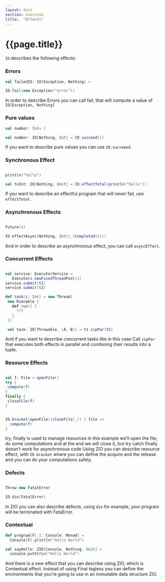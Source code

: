 ```yaml
---
layout: docs
section: overview
title:  "Effects"
---
```


# {{page.title}}
`IO` describes the following effects:

### Errors

```scala
val failedIO: IO[Exception, Nothing] =

IO.fail(new Exception("error"))
```
In order to describe Errors you can call fail, that will compute a value of `IO[Exception, Nothing]`

### Pure values

```scala
val number: Int= 1

val number: IO[Nothing, Int] = IO.succeed(1)
```
If you want to describe  pure values you can use `IO.succeeed`.

### Synchronous Effect

```scala

println("hello")

val toInt: IO[Nothing, Unit] = IO.effectTotal(println("hello"))

```
If you want to describe an effectful program that will never fail, use `effectTotal`.

### Asynchronous Effects

```scala

Future(4)

IO.effectAsync[Nothing, Int](_(Completed(4)))

```
And in order to describe an asynchronous effect, you can call `asyncEffect`.

### Concurrent Effects

```scala

val service: ExecutorService =
   Executors.newFixedThreadPool(2)
service.submit(t1)
service.submit(t2)

def task(i: Int) = new Thread(
 new Runnable {
   def run() {
     ???
   }
 })

 val task: IO[Throwable, (A, B)] = t1.zipPar(t2)

```
And if you want to describe concurrent tasks like in this case
Call `zipPar` that executes both effects  in parallel and combining their results into a tuple.

### Resource Effects

```scala

val f: File = openFile()
try {
 compute(f)
}
finally {
 closeFile(f)
}


IO.bracket(openFile)(closeFile(_)) { file =>
  compute(f)
}

```
try, finally is used to manage resources in this example we’ll open the file, do some computations and at the end we will close it, but try catch finally doesn’t work for asynchronous code
Using ZIO you can describe resource effect, with `IO.bracket` where you can define the acquire and the release and you can do your computations safely.

### Defects

```scala

Throw new FatalError

IO.die(FatalError)

```
In ZIO you can also describe defects, using `die` for example, your program will be terminated with FataError.

### Contextual

```scala
def program[F[_]: Console: Monad] =  
  Console[F].println("Hello World")

val sayHello: ZIO[Console, Nothing, Unit] =
  console.putStrLn("Hello World")

  ```
  And there is a new effect that you can describe using ZIO, which is Contextual effect.
  Instead of using Final tagless you can define the environments that you’re going to use in an immutable data structure ZIO.
